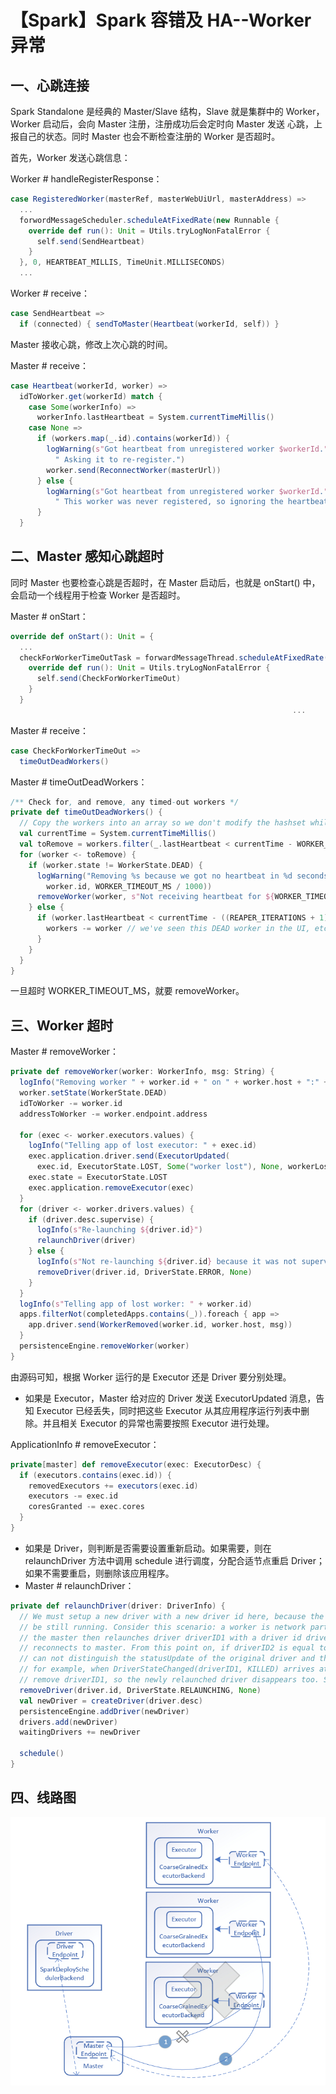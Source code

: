 # 【Spark】Spark 容错及 HA--Worker 异常

## 一、心跳连接

Spark Standalone 是经典的 Master/Slave 结构，Slave 就是集群中的 Worker，Worker 启动后，会向 Master 注册，注册成功后会定时向 Master 发送 心跳，上报自己的状态。同时 Master 也会不断检查注册的 Worker 是否超时。

首先，Worker 发送心跳信息：

Worker # handleRegisterResponse：

```scala
case RegisteredWorker(masterRef, masterWebUiUrl, masterAddress) =>
  ...
  forwordMessageScheduler.scheduleAtFixedRate(new Runnable {
    override def run(): Unit = Utils.tryLogNonFatalError {
      self.send(SendHeartbeat)
    }
  }, 0, HEARTBEAT_MILLIS, TimeUnit.MILLISECONDS)
  ...
```

Worker # receive：

```scala
case SendHeartbeat =>
  if (connected) { sendToMaster(Heartbeat(workerId, self)) }
```

Master 接收心跳，修改上次心跳的时间。

Master # receive：

```scala
case Heartbeat(workerId, worker) =>
  idToWorker.get(workerId) match {
    case Some(workerInfo) =>
      workerInfo.lastHeartbeat = System.currentTimeMillis()
    case None =>
      if (workers.map(_.id).contains(workerId)) {
        logWarning(s"Got heartbeat from unregistered worker $workerId." +
          " Asking it to re-register.")
        worker.send(ReconnectWorker(masterUrl))
      } else {
        logWarning(s"Got heartbeat from unregistered worker $workerId." +
          " This worker was never registered, so ignoring the heartbeat.")
      }
  }
```

## 二、Master 感知心跳超时

同时 Master 也要检查心跳是否超时，在 Master 启动后，也就是 onStart() 中，会启动一个线程用于检查 Worker 是否超时。

Master # onStart：

```scala
override def onStart(): Unit = {
  ...
  checkForWorkerTimeOutTask = forwardMessageThread.scheduleAtFixedRate(new Runnable {
    override def run(): Unit = Utils.tryLogNonFatalError {
      self.send(CheckForWorkerTimeOut)
    }
  }
                                                               ...
```

Master # receive：

```scala
case CheckForWorkerTimeOut =>
  timeOutDeadWorkers()
```

Master # timeOutDeadWorkers：

```scala
/** Check for, and remove, any timed-out workers */
private def timeOutDeadWorkers() {
  // Copy the workers into an array so we don't modify the hashset while iterating through it
  val currentTime = System.currentTimeMillis()
  val toRemove = workers.filter(_.lastHeartbeat < currentTime - WORKER_TIMEOUT_MS).toArray
  for (worker <- toRemove) {
    if (worker.state != WorkerState.DEAD) {
      logWarning("Removing %s because we got no heartbeat in %d seconds".format(
        worker.id, WORKER_TIMEOUT_MS / 1000))
      removeWorker(worker, s"Not receiving heartbeat for ${WORKER_TIMEOUT_MS / 1000} seconds")
    } else {
      if (worker.lastHeartbeat < currentTime - ((REAPER_ITERATIONS + 1) * WORKER_TIMEOUT_MS)) {
        workers -= worker // we've seen this DEAD worker in the UI, etc. for long enough; cull it
      }
    }
  }
}
```

一旦超时 WORKER_TIMEOUT_MS，就要 removeWorker。

## 三、Worker 超时

Master # removeWorker：

```scala
private def removeWorker(worker: WorkerInfo, msg: String) {
  logInfo("Removing worker " + worker.id + " on " + worker.host + ":" + worker.port)
  worker.setState(WorkerState.DEAD)
  idToWorker -= worker.id
  addressToWorker -= worker.endpoint.address

  for (exec <- worker.executors.values) {
    logInfo("Telling app of lost executor: " + exec.id)
    exec.application.driver.send(ExecutorUpdated(
      exec.id, ExecutorState.LOST, Some("worker lost"), None, workerLost = true))
    exec.state = ExecutorState.LOST
    exec.application.removeExecutor(exec)
  }
  for (driver <- worker.drivers.values) {
    if (driver.desc.supervise) {
      logInfo(s"Re-launching ${driver.id}")
      relaunchDriver(driver)
    } else {
      logInfo(s"Not re-launching ${driver.id} because it was not supervised")
      removeDriver(driver.id, DriverState.ERROR, None)
    }
  }
  logInfo(s"Telling app of lost worker: " + worker.id)
  apps.filterNot(completedApps.contains(_)).foreach { app =>
    app.driver.send(WorkerRemoved(worker.id, worker.host, msg))
  }
  persistenceEngine.removeWorker(worker)
}
```

由源码可知，根据 Worker 运行的是 Executor 还是 Driver 要分别处理。

* 如果是 Executor，Master 给对应的 Driver 发送 ExecutorUpdated 消息，告知 Executor 已经丢失，同时把这些 Executor 从其应用程序运行列表中删除。并且相关 Executor 的异常也需要按照 Executor 进行处理。

ApplicationInfo # removeExecutor：

```scala
private[master] def removeExecutor(exec: ExecutorDesc) {
  if (executors.contains(exec.id)) {
    removedExecutors += executors(exec.id)
    executors -= exec.id
    coresGranted -= exec.cores
  }
}
```

* 如果是 Driver，则判断是否需要设置重新启动。如果需要，则在 relaunchDriver 方法中调用 schedule 进行调度，分配合适节点重启 Driver；如果不需要重启，则删除该应用程序。
* Master # relaunchDriver：

```scala
private def relaunchDriver(driver: DriverInfo) {
  // We must setup a new driver with a new driver id here, because the original driver may
  // be still running. Consider this scenario: a worker is network partitioned with master,
  // the master then relaunches driver driverID1 with a driver id driverID2, then the worker
  // reconnects to master. From this point on, if driverID2 is equal to driverID1, then master
  // can not distinguish the statusUpdate of the original driver and the newly relaunched one,
  // for example, when DriverStateChanged(driverID1, KILLED) arrives at master, master will
  // remove driverID1, so the newly relaunched driver disappears too. See SPARK-19900 for details.
  removeDriver(driver.id, DriverState.RELAUNCHING, None)
  val newDriver = createDriver(driver.desc)
  persistenceEngine.addDriver(newDriver)
  drivers.add(newDriver)
  waitingDrivers += newDriver

  schedule()
}
```

## 四、线路图

![](../../../images/spark/ha/worker-ha-01.jpg)